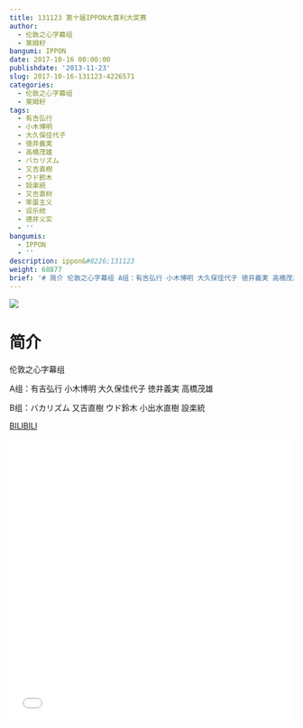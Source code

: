 ```yaml
---
title: 131123 第十届IPPON大喜利大奖赛
author:
  - 伦敦之心字幕组
  - 莱姆籽
bangumi: IPPON
date: 2017-10-16 00:00:00
publishdate: '2013-11-23'
slug: 2017-10-16-131123-4226571
categories:
  - 伦敦之心字幕组
  - 莱姆籽
tags:
  - 有吉弘行
  - 小木博明
  - 大久保佳代子
  - 徳井義実
  - 高橋茂雄
  - バカリズム
  - 又吉直樹
  - ウド鈴木
  - 設楽統
  - 又吉直树
  - 笨蛋主义
  - 设乐统
  - 德井义实
  - ''
bangumis:
  - IPPON
  - ''
description: ippon&#8226;131123
weight: 68877
brief: '# 简介 伦敦之心字幕组 A组：有吉弘行 小木博明 大久保佳代子 徳井義実 高橋茂雄 B组：バカリズム 又吉直樹 ウド鈴木 小出水直樹 設楽統'
---
```


![](https://i.imgur.com/a9gAL88.jpg)

# 简介  
伦敦之心字幕组 


A组：有吉弘行 小木博明 大久保佳代子 徳井義実 高橋茂雄


B组：バカリズム 又吉直樹  ウド鈴木 小出水直樹 設楽統

  [BILIBILI](https://www.bilibili.com/video/av4226571/)


<div class="vcontainer">  <iframe class='video' src="//www.bilibili.com/blackboard/player.html?aid=4226571" width="100%" height="500" frameborder="0" allowfullscreen="allowfullscreen"></iframe></div>
